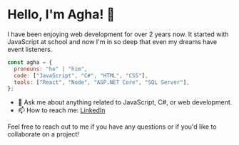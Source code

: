 <!--
**aghsa97/aghsa97** is a ✨ _special_ ✨ repository because its `README.md` (this file) appears on your GitHub profile.

Here are some ideas to get you started:

- 🔭 I’m currently working on ...
- 🌱 I’m currently learning ...
- 👯 I’m looking to collaborate on ...
- 🤔 I’m looking for help with ...
- 💬 Ask me about ...
- 📫 How to reach me: ...
- 😄 Pronouns: ...
- ⚡ Fun fact: ...
-->
# Hello, I'm Agha! 👋

I have been enjoying web development for over 2 years now. It started with JavaScript at school and now I'm in so deep that even my dreams have event listeners. 

```javascript
const agha = {
  pronouns: "he" | "him",
  code: ["JavaScript", "C#", "HTML", "CSS"],
  tools: ["React", "Node", "ASP.NET Core", "SQL Server"],
};
```

- 💬 Ask me about anything related to JavaScript, C#, or web development.
- 📫 How to reach me: [LinkedIn](https://www.linkedin.com/in/mohammed-agha/)

Feel free to reach out to me if you have any questions or if you'd like to collaborate on a project!
